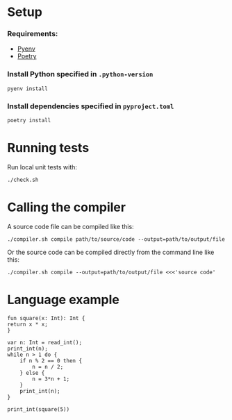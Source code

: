 # Setup

### Requirements:

- [Pyenv](https://github.com/pyenv/pyenv)
- [Poetry](https://python-poetry.org/)

### Install Python specified in `.python-version`
    pyenv install
### Install dependencies specified in `pyproject.toml`
    poetry install

# Running tests

Run local unit tests with:

    ./check.sh

# Calling the compiler

A source code file can be compiled like this:

    ./compiler.sh compile path/to/source/code --output=path/to/output/file

Or the source code can be compiled directly from the command line like this:

    ./compiler.sh compile --output=path/to/output/file <<<'source code'

# Language example

    fun square(x: Int): Int {
    return x * x;
    }

    var n: Int = read_int();
    print_int(n);
    while n > 1 do {
        if n % 2 == 0 then {
            n = n / 2;
        } else {
            n = 3*n + 1;
        }
        print_int(n);
    }

    print_int(square(5))
